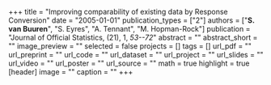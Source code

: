 +++
title = "Improving comparability of existing data by Response Conversion"
date = "2005-01-01"
publication_types = ["2"]
authors = ["**S. van Buuren**", "S. Eyres", "A. Tennant", "M. Hopman-Rock"]
publication = "Journal of Official Statistics, (21), 1, _53--72_"
abstract = ""
abstract_short = ""
image_preview = ""
selected = false
projects = []
tags = []
url_pdf = ""
url_preprint = ""
url_code = ""
url_dataset = ""
url_project = ""
url_slides = ""
url_video = ""
url_poster = ""
url_source = ""
math = true
highlight = true
[header]
image = ""
caption = ""
+++
